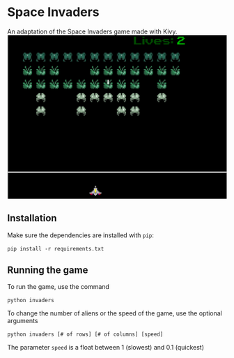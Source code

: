 # Space Invaders
An adaptation of the Space Invaders game made with Kivy.
![Screenshot](img_demo.png)

## Installation
Make sure the dependencies are installed with `pip`:
```
pip install -r requirements.txt
```
## Running the game
To run the game, use the command
```
python invaders
```
To change the number of aliens or the speed of the game, use the optional arguments
```
python invaders [# of rows] [# of columns] [speed]
```
The parameter `speed` is a float between 1 (slowest) and 0.1 (quickest)
